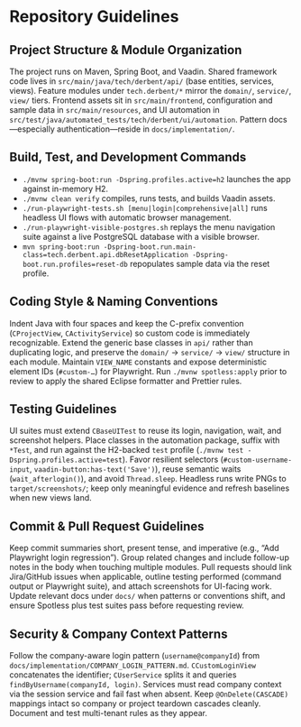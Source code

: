 # Repository Guidelines

## Project Structure & Module Organization
The project runs on Maven, Spring Boot, and Vaadin. Shared framework code lives in `src/main/java/tech/derbent/api/` (base entities, services, views). Feature modules under `tech.derbent/*` mirror the `domain/`, `service/`, `view/` tiers. Frontend assets sit in `src/main/frontend`, configuration and sample data in `src/main/resources`, and UI automation in `src/test/java/automated_tests/tech/derbent/ui/automation`. Pattern docs—especially authentication—reside in `docs/implementation/`.

## Build, Test, and Development Commands
- `./mvnw spring-boot:run -Dspring.profiles.active=h2` launches the app against in-memory H2.
- `./mvnw clean verify` compiles, runs tests, and builds Vaadin assets.
- `./run-playwright-tests.sh [menu|login|comprehensive|all]` runs headless UI flows with automatic browser management.
- `./run-playwright-visible-postgres.sh` replays the menu navigation suite against a live PostgreSQL database with a visible browser.
- `mvn spring-boot:run -Dspring-boot.run.main-class=tech.derbent.api.dbResetApplication -Dspring-boot.run.profiles=reset-db` repopulates sample data via the reset profile.

## Coding Style & Naming Conventions
Indent Java with four spaces and keep the C-prefix convention (`CProjectView`, `CActivityService`) so custom code is immediately recognizable. Extend the generic base classes in `api/` rather than duplicating logic, and preserve the `domain/` → `service/` → `view/` structure in each module. Maintain `VIEW_NAME` constants and expose deterministic element IDs (`#custom-…`) for Playwright. Run `./mvnw spotless:apply` prior to review to apply the shared Eclipse formatter and Prettier rules.

## Testing Guidelines
UI suites must extend `CBaseUITest` to reuse its login, navigation, wait, and screenshot helpers. Place classes in the automation package, suffix with `*Test`, and run against the H2-backed `test` profile (`./mvnw test -Dspring.profiles.active=test`). Favor resilient selectors (`#custom-username-input`, `vaadin-button:has-text('Save')`), reuse semantic waits (`wait_afterlogin()`), and avoid `Thread.sleep`. Headless runs write PNGs to `target/screenshots/`; keep only meaningful evidence and refresh baselines when new views land.

## Commit & Pull Request Guidelines
Keep commit summaries short, present tense, and imperative (e.g., “Add Playwright login regression”). Group related changes and include follow-up notes in the body when touching multiple modules. Pull requests should link Jira/GitHub issues when applicable, outline testing performed (command output or Playwright suite), and attach screenshots for UI-facing work. Update relevant docs under `docs/` when patterns or conventions shift, and ensure Spotless plus test suites pass before requesting review.

## Security & Company Context Patterns
Follow the company-aware login pattern (`username@companyId`) from `docs/implementation/COMPANY_LOGIN_PATTERN.md`. `CCustomLoginView` concatenates the identifier; `CUserService` splits it and queries `findByUsername(companyId, login)`. Services must read company context via the session service and fail fast when absent. Keep `@OnDelete(CASCADE)` mappings intact so company or project teardown cascades cleanly. Document and test multi-tenant rules as they appear.
